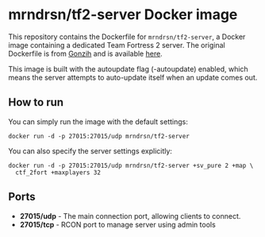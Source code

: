 # mrndrsn/tf2-server Docker image

This repository contains the Dockerfile for `mrndrsn/tf2-server`, a Docker image containing a dedicated Team Fortress 2 server. The original Dockerfile is from [Gonzih](https://github.com/Gonzih) and is available [here](https://github.com/Gonzih/docker-tf2-server).

This image is built with the autoupdate flag (-autoupdate) enabled, which means the server attempts to auto-update itself when an update comes out.

## How to run

You can simply run the image with the default settings:

```
docker run -d -p 27015:27015/udp mrndrsn/tf2-server
```

You can also specify the server settings explicitly:

```
docker run -d -p 27015:27015/udp mrndrsn/tf2-server +sv_pure 2 +map \
  ctf_2fort +maxplayers 32
```

## Ports

* **27015/udp** - The main connection port, allowing clients to connect.
* **27015/tcp** - RCON port to manage server using admin tools

